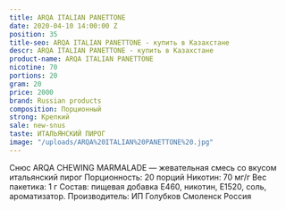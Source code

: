 ```yaml
---
title: ARQA ITALIAN PANETTONE
date: 2020-04-10 14:00:00 Z
position: 35
title-seo: ARQA ITALIAN PANETTONE - купить в Казахстане
descr: ARQA ITALIAN PANETTONE - купить в Казахстане
product-name: ARQA ITALIAN PANETTONE
nicotine: 70
portions: 20
gram: 20
price: 2000
brand: Russian products
composition: Порционный
strong: Крепкий
sale: new-snus
taste: ИТАЛЬЯНСКИЙ ПИРОГ
image: "/uploads/ARQA%20ITALIAN%20PANETTONE%20.jpg"
---
```


Снюс ARQA CHEWING MARMALADE — жевательная смесь со вкусом итальянский пирог Порционность: 20 порций Никотин: 70 мг/г Вес пакетика: 1 г Состав: пищевая добавка E460, никотин, E1520, соль, ароматизатор. Производитель: ИП Голубков Смоленск Россия
